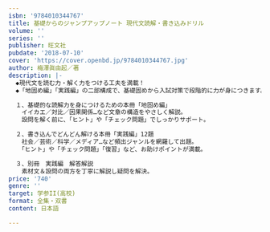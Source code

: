 ```yaml
---
isbn: '9784010344767'
title: 基礎からのジャンプアップノート 現代文読解・書き込みドリル
volume: ''
series: ''
publisher: 旺文社
pubdate: '2018-07-10'
cover: 'https://cover.openbd.jp/9784010344767.jpg'
author: 梅澤眞由起／著
description: |-
  ◆現代文を読む力・解く力をつける工夫を満載！
  ◆「地固め編」「実践編」の二部構成で、基礎固めから入試対策で段階的に力が身につきます。

  １、基礎的な読解力を身につけるための本冊「地固め編」
  　イイカエ／対比／因果関係…など文章の構造をやさしく解説。
  　設問を解く前に、「ヒント」や「チェック問題」でしっかりサポート。

  ２、書き込んでどんどん解ける本冊「実践編」12題
  　社会／芸術／科学／メディア…など頻出ジャンルを網羅して出題。
  　「ヒント」や「チェック問題」「復習」など、お助けポイントが満載。

  ３、別冊　実践編　解答解説
  　素材文＆設問の両方を丁寧に解説し疑問を解決。
price: '740'
genre: ''
target: 学参II(高校)
format: 全集・双書
content: 日本語

---
```

